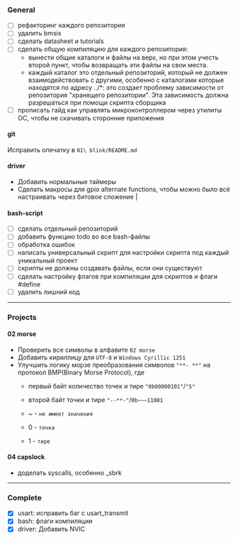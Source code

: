 ### General
- [ ] рефакторинг каждого репозитория
- [ ] удалить bmsis
- [ ] сделать datasheet и tutorials
- [ ] сделать общую компиляцию для каждого репозитория:
    - вынести общие каталоги и файлы на верх, но при этом учесть второй пункт, чтобы возвращать эти файлы на свои места.
    - каждый каталог это отдельный репозиторий, который не должен взаимодействовать с другими, особенно с каталогами которые находятся по адресу ../\*: это создает проблему зависимости от репозитория "хранящего репозитории". Эта зависимость должна разрешаться при помощи скрипта сборщика
- [ ] прописать гайд как управлять микроконтроллером через утилиты ОС, чтобы не скачивать сторонние приложения
 
#### git
Исправить опечатку в `01\ blink/README.md`

#### driver

- Добавить нормальные таймеры
- Сделать макросы для gpio alternate functions, чтобы можно было всё настраивать через битовое сложение |

#### bash-script
- [ ] сделать отдельный репозиторий
- [ ] добавить функцию todo во все bash-файлы
- [ ] обработка ошибок
- [ ] написать универсальный скрипт для настройки скрипта под каждый уникальный проект
- [ ] скрипты не должны создавать файлы, если они существуют
- [ ] сделать настройку флагов при компиляции для скриптов и флаги #define
- [ ] удалить лишний код
<hr>

### Projects
#### 02 morse
- Проверить все символы в алфавите `02 morse`
- Добавить кириллицу для `UTF-8` и `Windows Cyrillic 1251`
- Улучшить логику морзе преобразования символов `"**- **"` на протокол BMP(Binary Morse Protocol), где 
    - первый байт количество точек и тире `"0b00000101"`/`"5"`
    - второй байт точки и тире `"--**-"`/`0b~~~11001`
        
    - ~ - `не имеет значения`
    - 0 - `точка`
    - 1 - `тире`

#### 04 capslock
- доделать syscalls, особенно _sbrk

<hr>

### Complete
- [x] usart: исправить баг с usart_transmit
- [x] bash: флаги компиляции
- [x] driver: Добавить NVIC
